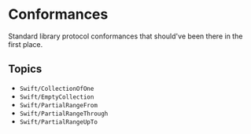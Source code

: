 # Conformances

Standard library protocol conformances that should've been there in the first
place.

## Topics

- ``Swift/CollectionOfOne``
- ``Swift/EmptyCollection``
- ``Swift/PartialRangeFrom``
- ``Swift/PartialRangeThrough``
- ``Swift/PartialRangeUpTo``

